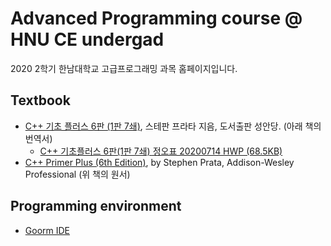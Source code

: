 # Advanced Programming course @ HNU CE undergad
2020 2학기 한남대학교 고급프로그래밍 과목 홈페이지입니다.

## Textbook
* [C++ 기초 플러스 6판 (1판 7쇄)](https://www.cyber.co.kr/shop/goods/goods_view.php?goodsno=5888), 스테판 프라타 지음,  도서출판 성안당. (아래 책의 번역서)
    - [C++ 기초플러스 6판(1판 7쇄) 정오표 20200714 HWP (68.5KB)](https://www.cyber.co.kr/shop/board/view.php?id=jo&no=989)
* [C++ Primer Plus (6th Edition)](https://www.amazon.com/Primer-Plus-6th-Developers-Library/dp/0321776402), by Stephen Prata, Addison-Wesley Professional (위 책의 원서)

## Programming environment
* [Goorm IDE](https://ide.goorm.io/)
